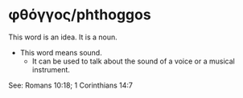 # φθόγγος/phthoggos
This word is an idea. It is a noun.

* This word means sound.
    * It can be used to talk about the sound of a voice or a musical instrument.

See: Romans 10:18; 1 Corinthians 14:7
